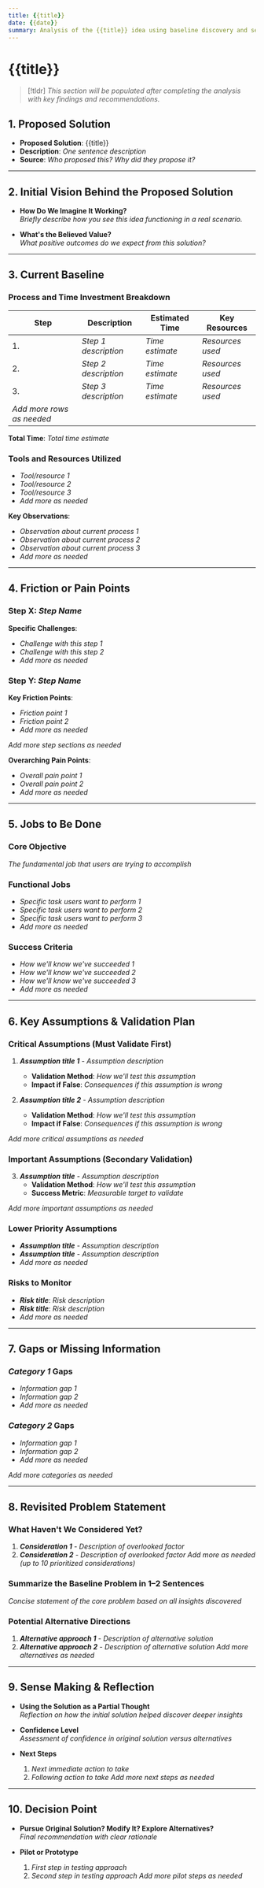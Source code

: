 ```yaml
---
title: {{title}} 
date: {{date}} 
summary: Analysis of the {{title}} idea using baseline discovery and sense-making framework.
---
```


# {{title}}

> [!tldr] _This section will be populated after completing the analysis with key findings and recommendations._

## 1. Proposed Solution

- **Proposed Solution**: {{title}}
- **Description**: _One sentence description_
- **Source**: _Who proposed this? Why did they propose it?_

---

## 2. Initial Vision Behind the Proposed Solution

- **How Do We Imagine It Working?**  
    _Briefly describe how you see this idea functioning in a real scenario._
    
- **What's the Believed Value?**  
    _What positive outcomes do we expect from this solution?_
    

---

## 3. Current Baseline

### Process and Time Investment Breakdown

|Step|Description|Estimated Time|Key Resources|
|---|---|---|---|
|1.|_Step 1 description_|_Time estimate_|_Resources used_|
|2.|_Step 2 description_|_Time estimate_|_Resources used_|
|3.|_Step 3 description_|_Time estimate_|_Resources used_|
|_Add more rows as needed_||||

**Total Time**: _Total time estimate_

### Tools and Resources Utilized

- _Tool/resource 1_
- _Tool/resource 2_
- _Tool/resource 3_
- _Add more as needed_

**Key Observations**:

- _Observation about current process 1_
- _Observation about current process 2_
- _Observation about current process 3_
- _Add more as needed_

---

## 4. Friction or Pain Points

### Step X: _Step Name_

**Specific Challenges**:

- _Challenge with this step 1_
- _Challenge with this step 2_
- _Add more as needed_

### Step Y: _Step Name_

**Key Friction Points**:

- _Friction point 1_
- _Friction point 2_
- _Add more as needed_

_Add more step sections as needed_

**Overarching Pain Points**:

- _Overall pain point 1_
- _Overall pain point 2_
- _Add more as needed_

---

## 5. Jobs to Be Done

### Core Objective

_The fundamental job that users are trying to accomplish_

### Functional Jobs

- _Specific task users want to perform 1_
- _Specific task users want to perform 2_
- _Specific task users want to perform 3_
- _Add more as needed_

### Success Criteria

- _How we'll know we've succeeded 1_
- _How we'll know we've succeeded 2_
- _How we'll know we've succeeded 3_
- _Add more as needed_

---

## 6. Key Assumptions & Validation Plan

### Critical Assumptions (Must Validate First)

1. **_Assumption title 1_** - _Assumption description_
    
    - **Validation Method**: _How we'll test this assumption_
    - **Impact if False**: _Consequences if this assumption is wrong_
2. **_Assumption title 2_** - _Assumption description_
    
    - **Validation Method**: _How we'll test this assumption_
    - **Impact if False**: _Consequences if this assumption is wrong_

_Add more critical assumptions as needed_

### Important Assumptions (Secondary Validation)

3. **_Assumption title_** - _Assumption description_
    - **Validation Method**: _How we'll test this assumption_
    - **Success Metric**: _Measurable target to validate_

_Add more important assumptions as needed_

### Lower Priority Assumptions

- **_Assumption title_** - _Assumption description_
- **_Assumption title_** - _Assumption description_
- _Add more as needed_

### Risks to Monitor

- **_Risk title_**: _Risk description_
- **_Risk title_**: _Risk description_
- _Add more as needed_

---

## 7. Gaps or Missing Information

### _Category 1_ Gaps

- _Information gap 1_
- _Information gap 2_
- _Add more as needed_

### _Category 2_ Gaps

- _Information gap 1_
- _Information gap 2_
- _Add more as needed_

_Add more categories as needed_

---

## 8. Revisited Problem Statement

### What Haven't We Considered Yet?

1. **_Consideration 1_** - _Description of overlooked factor_
2. **_Consideration 2_** - _Description of overlooked factor_ _Add more as needed (up to 10 prioritized considerations)_

### Summarize the Baseline Problem in 1–2 Sentences

_Concise statement of the core problem based on all insights discovered_

### Potential Alternative Directions

1. **_Alternative approach 1_** - _Description of alternative solution_
2. **_Alternative approach 2_** - _Description of alternative solution_ _Add more alternatives as needed_

---

## 9. Sense Making & Reflection

- **Using the Solution as a Partial Thought**  
    _Reflection on how the initial solution helped discover deeper insights_
    
- **Confidence Level**  
    _Assessment of confidence in original solution versus alternatives_
    
- **Next Steps**
    
    1. _Next immediate action to take_
    2. _Following action to take_ _Add more next steps as needed_

---

## 10. Decision Point

- **Pursue Original Solution? Modify It? Explore Alternatives?**  
    _Final recommendation with clear rationale_
    
- **Pilot or Prototype**
    
    1. _First step in testing approach_
    2. _Second step in testing approach_ _Add more pilot steps as needed_